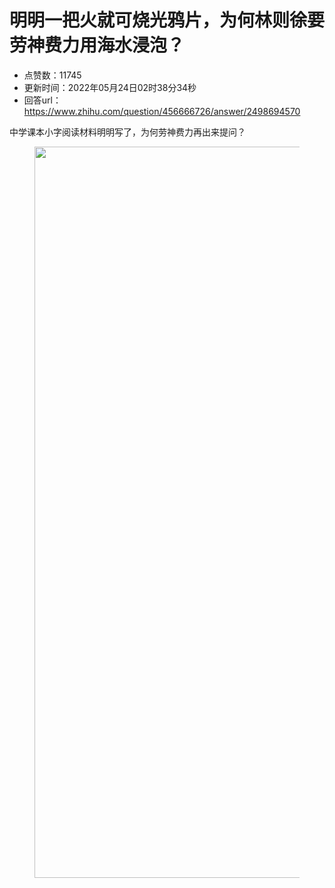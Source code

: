 # 明明一把火就可烧光鸦片，为何林则徐要劳神费力用海水浸泡？
- 点赞数：11745
- 更新时间：2022年05月24日02时38分34秒
- 回答url：https://www.zhihu.com/question/456666726/answer/2498694570
<body>
 <p data-pid="AEJVFcph">中学课本小字阅读材料明明写了，为何劳神费力再出来提问？</p>
 <figure data-size="normal">
  <img src="https://pic1.zhimg.com/50/v2-95b9bd770f931da42d8fb18fb23a19fc_720w.jpg?source=1940ef5c" data-rawwidth="1170" data-rawheight="998" data-size="normal" data-original-token="v2-0bbfb66f4a483c2779c3ba9e3779ca1c" data-default-watermark-src="https://pica.zhimg.com/50/v2-10cfca00d4ff1143135015fa4b070783_720w.jpg?source=1940ef5c" class="origin_image zh-lightbox-thumb" width="1170" data-original="https://picx.zhimg.com/v2-95b9bd770f931da42d8fb18fb23a19fc_r.jpg?source=1940ef5c">
 </figure>
 <p></p>
</body>